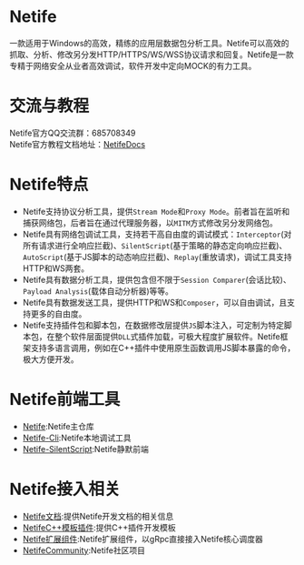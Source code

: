 # Netife  
一款适用于Windows的高效，精练的应用层数据包分析工具。Netife可以高效的抓取、分析、修改另分发HTTP/HTTPS/WS/WSS协议请求和回复。Netife是一款专精于网络安全从业者高效调试，软件开发中定向MOCK的有力工具。 
# 交流与教程    
Netife官方QQ交流群：685708349    
Netife官方教程文档地址：[NetifeDocs](https://netife.github.io/NetifeDocs/)  
# Netife特点  
- Netife支持协议分析工具，提供`Stream Mode`和`Proxy Mode`。前者旨在监听和捕获网络包，后者旨在通过代理服务器，以`MITM`方式修改另分发网络包。  
- Netife具有网络包调试工具，支持若干高自由度的调试模式：`Interceptor`(对所有请求进行全响应拦截)、`SilentScript`(基于策略的静态定向响应拦截)、`AutoScript`(基于JS脚本的动态响应拦截)、`Replay`(重放请求)，调试工具支持HTTP和WS两套。  
- Netife具有数据分析工具，提供包含但不限于`Session Comparer`(会话比较)、`Payload Analysis`(载体自动分析器)等等。  
- Netife具有数据发送工具，提供HTTP和WS和`Composer`，可以自由调试，且支持更多的自由度。  
- Netife支持插件包和脚本包，在数据修改层提供`JS`脚本注入，可定制为特定脚本包，在整个软件层面提供`DLL`式插件加载，可极大程度扩展软件。Netife框架支持多语言调用，例如在C++插件中使用原生函数调用JS脚本暴露的命令，极大方便开发。  
# Netife前端工具  
- [Netife](https://github.com/Netife/Netife):Netife主仓库  
- [Netife-Cli](https://github.com/Netife/Netife-cli):Netife本地调试工具  
- [Netife-SilentScript](https://github.com/Netife/NetifeSlientScript):Netife静默前端  
# Netife接入相关  
- [Netife文档](https://github.com/Netife/NetifeDocs):提供Netife开发文档的相关信息  
- [NetifeC++模板插件](https://github.com/Netife/NetifeCppPluginTemplateV1):提供C++插件开发模板  
- [Netife扩展组件](https://github.com/Netife/NetifeExtraLibSupport):Netife扩展组件，以gRpc直接接入Netife核心调度器  
- [NetifeCommunity](https://github.com/Netife/AwesomeNetifeProject):Netife社区项目 

